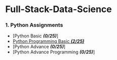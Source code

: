 # Full-Stack-Data-Science
### 1. Python Assignments
- [Python Basic ***(0/25)***]
- [Python Programming Basic ***(2/25)***](https://github.com/vishalsvnayar/Full-Stack-Data-Science/tree/main/Python/Python%20Basic%20Programming%20Assignments)
- [Python Advance ***(0/25)***]
- [Python Advance Programming ***(0/25)***]

